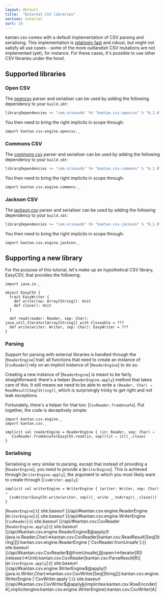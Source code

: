 ```yaml
---
layout: default
title:  "External CSV libraries"
section: tutorial
sort: 19
---
```

kantan.csv comes with a default implementation of CSV parsing and serialising. This implementation is
[relatively fast](benchmarks.html) and robust, but might not satisfy all use cases - some of the more outlandish CSV
mutations are not implemented (yet), for instance. For these cases, it's possible to use other CSV libraries under the
hood.

## Supported libraries

### Open CSV

The [opencsv] parser and serialiser can be used by adding the following dependency to your `build.sbt`:
 
```scala
libraryDependencies += "com.nrinaudo" %% "kantan.csv-opencsv" % "0.1.9"
```

You then need to bring the right implicits in scope through:

```tut:silent
import kantan.csv.engine.opencsv._
```

### Commons CSV

The [commons csv] parser and serialiser can be used by adding the following dependency to your `build.sbt`:
 
```scala
libraryDependencies += "com.nrinaudo" %% "kantan.csv-commons" % "0.1.9"
```

You then need to bring the right implicits in scope through:

```tut:silent
import kantan.csv.engine.commons._
```
 
### Jackson CSV

The [jackson csv] parser and serialiser can be used by adding the following dependency to your `build.sbt`:
 
```scala
libraryDependencies += "com.nrinaudo" %% "kantan.csv-jackson" % "0.1.9"
```

You then need to bring the right implicits in scope through:

```tut:silent
import kantan.csv.engine.jackson._
```

## Supporting a new library

For the purpose of this tutorial, let's make up an hypothetical CSV library, EasyCSV, that provides the following:
 
```tut:silent
import java.io._

object EasyCSV {
  trait EasyWriter {
    def write(row: Array[String]): Unit
    def close(): Unit
  }

  def read(reader: Reader, sep: Char): java.util.Iterator[Array[String]] with Closeable = ???
  def write(writer: Writer, sep: Char): EasyWriter = ???
}
```


### Parsing

Support for parsing with external libraries is handled through the [`ReaderEngine`] trait: all functions that need
to create an instance of [`CsvReader`] rely on an implicit instance of [`ReaderEngine`] to do so.

Creating a new instance of [`ReaderEngine`] is meant to be fairly straightforward: there's a helper
[`ReaderEngine.apply`] method that takes care of this. It still means we need to be able to write a
`(Reader, Char) ⇒ ReadResult[Seq[String]]`, which is surprisingly tricky to get right and not leak exceptions.

Fortunately, there's a helper for that too: [`CsvReader.fromUnsafe`]. Put together, the code is deceptively simple: 

```tut:silent
import kantan.csv.engine._
import kantan.csv._

implicit val readerEngine = ReaderEngine { (in: Reader, sep: Char) ⇒
   CsvReader.fromUnsafe(EasyCSV.read(in, sep))(it ⇒ it)(_.close)
}
```

### Serialising

Serialising is very similar to parsing, except that instead of providing a [`ReaderEngine`], you need to provide a
[`WriterEngine`]. This is achieved through [`WriterEngine.apply`], the argument to which you most likely want to create
through [`CsvWriter.apply`]: 

```tut:silent
implicit val writerEngine = WriterEngine { (writer: Writer, sep: Char) ⇒
  CsvWriter(EasyCSV.write(writer, sep))(_ write _.toArray)(_.close())
}
```
 



[commons csv]:https://commons.apache.org/proper/commons-csv/
[jackson csv]:https://github.com/FasterXML/jackson-dataformat-csv
[opencsv]:http://opencsv.sourceforge.net
[`ReaderEngine`]:{{ site.baseurl }}/api/#kantan.csv.engine.ReaderEngine
[`WriterEngine`]:{{ site.baseurl }}/api/#kantan.csv.engine.WriterEngine
[`CsvReader`]:{{ site.baseurl }}/api/#kantan.csv.CsvReader
[`ReaderEngine.apply`]:{{ site.baseurl }}/api/#kantan.csv.engine.ReaderEngine$@apply(f:(java.io.Reader,Char)=>kantan.csv.CsvReader[kantan.csv.ReadResult[Seq[String]]]):kantan.csv.engine.ReaderEngine
[`CsvReader.fromUnsafe`]:{{ site.baseurl }}/api/#kantan.csv.CsvReader$@fromUnsafe[I,R](in:I)(open:I=>Iterator[R])(release:I=>Unit):kantan.csv.CsvReader[kantan.csv.ParseResult[R]]
[`WriterEngine.apply`]:{{ site.baseurl }}/api/#kantan.csv.engine.WriterEngine$@apply(f:(java.io.Writer,Char)=>kantan.csv.CsvWriter[Seq[String]]):kantan.csv.engine.WriterEngine
[`CsvWriter.apply`]:{{ site.baseurl }}/api/#kantan.csv.CsvWriter$@apply[A](writer:java.io.Writer,separator:Char,header:Seq[String])(implicitea:kantan.csv.RowEncoder[A],implicitengine:kantan.csv.engine.WriterEngine):kantan.csv.CsvWriter[A]